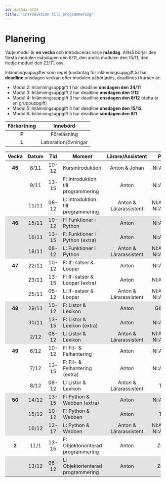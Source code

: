 ```yaml
---
id: da354a-ht21
title: "Introduktion till programmering"
---
```


# Planering

Varje modul är **en vecka** och introduceras varje **måndag**. Alltså börjar den första modulen måndagen den 8/11, den andra modulen den 15/11, den tredje moduel den 22/11, osv.

Inlämningsuppgifter som regel (undantag för inlämningsuppgift 5) har **deadline** onsdagen veckan efter modulen påbörjades, deadlines i kursen är:
- Modul 2: Inlämningsuppgift 1 har deadline **onsdagen den 24/11**
- Modul 3: Inlämningsuppgift 2 har deadline **onsdagen den 1/12**
- Modul 4: Inlämningsuppgift 3 har deadline **onsdagen den 8/12** (detta är en gruppuppgift)
- Modul 5: Inlämningsuppgift 4 har deadline **onsdagen den 15/12**
- Modul 6: Inlämningsuppgift 5 har deadline **söndagen den 9/1**

| Förkortning | Innebörd |
|:-----:|:-----:|
|**F** | Föreläsning |
|**L** | Laboration/övningar |

<style>
#plan-table tr.odd {
    background-color: rgba(0, 0, 0, 0.1);
}

#plan-table tr td {
    text-align: center;
}

#plan-table tr td:nth-child(4) {
    text-align: left;
}
#plan-table tr td:first-child {
    font-weight: bold;
}

</style>

<table id="plan-table">
	<thead>
		<tr>
			<th>Vecka</th>
			<th>Datum</th>
			<th>Tid</th>
			<th>Moment</th>
			<th>Lärare/Assistent</th>
			<th>Plats</th>
            <th>Modul</th>
		</tr>
	</thead>
	<tbody>
		<tr>
			<td>45</td>
			<td>8/11</td>
			<td>10-12</td>
			<td>Kursintroduktion</td>
			<td>Anton & Johan</td>
			<td>NI:A0606</td>
            <td></td>
		</tr>
		<tr>
            <td></td>
			<td>9/11</td>
			<td>13-15</td>
			<td>F: Introduktion till programmering</td>
			<td>Anton</td>
			<td>NI:A0506</td>
            <td rowspan="2">1</td>
		</tr>
		<tr>
			<td></td>
			<td>11/11</td>
			<td>08-12</td>
			<td>L: Introduktion till programmering</td>
			<td>Anton & Lärarassistent</td>
			<td>NI:A0314, NI:A0407</td>
		</tr>
		<tr class="odd">
            <td>46</td>
			<td>15/11</td>
			<td>10-12</td>
			<td>F: Funktioner i Python</td>
			<td>Anton</td>
			<td>NI:A0407</td>
            <td rowspan="3">2</td>
		</tr>
		<tr class="odd">
            <td></td>
			<td>16/11</td>
			<td>13-15</td>
			<td>F: Funktioner i Python (extra)</td>
			<td>Anton</td>
			<td>NI:A0606</td>
		</tr>
		<tr class="odd">
			<td></td>
			<td>18/11</td>
			<td>08-12</td>
			<td>L: Funktioner i Python</td>
			<td>Anton & Lärarassistent</td>
			<td>NI:A0307, NI:A0314	</td>
		</tr>
		<tr>
            <td>47</td>
			<td>22/11</td>
			<td>10-12</td>
			<td>F: If-satser &amp; Loopar</td>
			<td>Anton</td>
			<td>NI:A0606</td>
			<td rowspan="3">3</td>
		</tr>
		<tr>
            <td></td>
			<td>23/11</td>
			<td>13-15</td>
			<td>F: If-satser &amp; Loopar (extra)</td>
			<td>Anton</td>
			<td>NI:A0307,</td>
		</tr>
		<tr>
            <td></td>
			<td>25/11</td>
			<td>08-12</td>
			<td>L: If-satser &amp; Loopar</td>
			<td>Anton & Lärarassistent</td>
			<td>NI:A0314, NI:A0406</td>
		</tr>
		<tr class="odd">
			<td>48</td>
			<td>29/11</td>
			<td>10-12</td>
			<td>F: Listor &amp; Lexikon</td>
			<td>Anton</td>
			<td>G8:505</td>
			<td rowspan="3">4</td>
		</tr>
		<tr class="odd">
            <td></td>
			<td>30/11</td>
			<td>13-15</td>
			<td>F: Listor &amp; Lexikon (extra)</td>
			<td>Anton</td>
			<td>NI:A0406</td>
		</tr>
		<tr class="odd">
            <td></td>
			<td>2/12</td>
			<td>08-12</td>
			<td>L: Listor &amp; Lexikon</td>
			<td>Anton & Lärarassistent</td>
			<td>NI:A0314, NI:A0406</td>
		</tr>
		<tr>
            <td>49</td>
			<td>6/12</td>
			<td>10-12</td>
			<td>F: Fil- &amp; Felhantering</td>
			<td>Anton</td>
			<td>NI:A0306</td>
			<td rowspan="3">5</td>
		</tr>
		<tr>
			<td></td>
			<td>7/12</td>
			<td>13-15</td>
			<td>F: Fil- &amp; Felhantering (extra)</td>
			<td>Anton</td>
			<td>NI:A0306</td>
		</tr>
		<tr>
            <td></td>
			<td>8/12</td>
			<td>08-12</td>
			<td>L: Listor &amp; Lexikon</td>
			<td>Anton & Lärarassistent</td>
			<td>TBD</td>
		</tr>
		<tr class="odd">
            <td>50</td>
			<td>14/12</td>
			<td>13-15</td>
			<td>F: Python &amp; Webben (extra)</td>
			<td>Anton</td>
			<td>NI:A0306</td>
			<td rowspan="3">6</td>
		</tr>
		<tr class="odd">
            <td></td>
			<td>15/12</td>
			<td>10-12</td>
			<td>F: Python &amp; Webben</td>
			<td>Anton</td>
			<td>TBD</td>
		</tr>
		<tr class="odd">
			<td></td>
			<td>16/12</td>
			<td>13-17</td>
			<td>L: Python &amp; Webben</td>
			<td>Anton & Lärarassistent</td>
			<td>NI:A0306, NI:A0314</td>
		</tr>
		<tr>
            <td>2</td>
			<td>11/1</td>
			<td>13-15</td>
			<td>F: Objektorienterad programmering</td>
			<td>Anton</td>
			<td>Zoom</td>
			<td rowspan="2">7</td>
		</tr>
		<tr class="odd">
            <td></td>
			<td>13/12</td>
			<td>08-12</td>
			<td>L: Objektorienterad programmering</td>
			<td>Anton</td>
			<td>Zoom</td>
		</tr>
	</tbody>
</table>

<!--
|:-----:|:-----:|:-----:|------------------------------------|------------------|----------------|
| Vecka | Datum |  Tid  | Moment                             | Lärare/Assistent | Plats          |
|:-----:|:-----:|:-----:|------------------------------------|:----------------:|:--------------:|
|   46  | 10/11 | 10-12 | Kursintroduktion                   | Anton            | Zoom           |
|       | 11/11 | 13-15 | F: Introduktion till programmering | Anton            | Zoom           |
|   47  | 16/11 | 13-17 | L: Introduktion till programmering | Amanda           | Discord        |
|       | 17/11 | 08-12 | L: Introduktion till programmering | Anton            | Discord        |
|       | 18/11 | 13-15 | F: Funktioner i Python             | Anton            | Zoom           |
|       | 20/11 | 09-12 | F+L: Funktioner i Python           | Anton            | Zoom + Discord |
|   48  | 23/11 | 13-17 | L: Funktioner i Python             | Amanda           | Discord        |
|       | 24/11 | 08-12 | L: Funktioner i Python             | Anton            | Discord        |
|       | 25/11 | 13-15 | F: If-satser & Loopar              | Anton            | Zoom           |
|       | 27/11 | 09-12 | F+L: If-satser & Loopar            | Anton            | Zoom + Discord |
|   49  | 30/11 | 13-17 | L: If-satser & Loopar              | Amanda           | Discord        |
|       |  1/12 | 08-12 | L: If-satser & Loopar              | Anton            | Discord        |
|       |  2/12 | 13-15 | F: Listor & Lexikon                | Anton            | Zoom           |
|       |  4/12 | 09-12 | F+L: Listor & Lexikon              | Anton            | Zoom + Discord |
|   50  |  7/12 | 13-17 | L: Listor & Lexikon                | Amanda           | Discord        |
|       | 8/12  | 08-12 | L: Listor & Lexikon                | Anton            | Discord        |
|       | 9/12  | 13-15 | F: Fil- & Felhantering             | Anton            | Zoom           |
|       | 11/12 | 9-12  | F+L: Fil- & Felhantering           | Anton            | Zoom + Discord |
| 51    | 14/12 | 13-17 | L: Fil- & Felhantering             | Amanda           | Discord        |
|       | 15/12 | 08-12 | L: Fil- & Felhantering             | Anton            | Discord        |
|       | 16/12 | 13-15 | F: Python & Webben                 | Anton            | Zoom           |
|       | 18/12 | 09-12 | F+L: Python & Webben               | Anton            | Zoom + Discord |
| 1     | 7/1   | 13-17 | L: Extra                           | Amanda           | Discord        |
| 2     | 12/1  | 10-12 | F: Objektorienterad programmering  | Anton            | Zoom           |
|       | 13/1  | 13-17 | L: Objektorienterad programmering  | Amanda           | Discord        |
-->